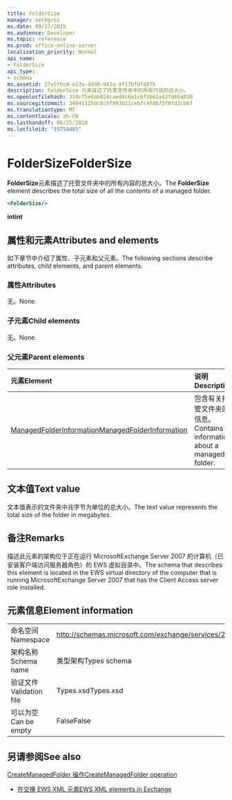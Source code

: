 ```yaml
---
title: FolderSize
manager: sethgros
ms.date: 09/17/2015
ms.audience: Developer
ms.topic: reference
ms.prod: office-online-server
localization_priority: Normal
api_name:
- FolderSize
api_type:
- schema
ms.assetid: 27e5f0cd-e23a-4ddd-943a-9f17bf0fd87b
description: FolderSize 元素描述了托管文件夹中的所有内容的总大小。
ms.openlocfilehash: 314c75e6ab824caed4c6a1c6f5b62a43f86ba939
ms.sourcegitcommit: 34041125dc8c5f993b21cebfc4f8b72f0fd2cb6f
ms.translationtype: MT
ms.contentlocale: zh-CN
ms.lasthandoff: 06/25/2018
ms.locfileid: "19754405"
---
```

# <a name="foldersize"></a><span data-ttu-id="c4678-103">FolderSize</span><span class="sxs-lookup"><span data-stu-id="c4678-103">FolderSize</span></span>

<span data-ttu-id="c4678-104">**FolderSize**元素描述了托管文件夹中的所有内容的总大小。</span><span class="sxs-lookup"><span data-stu-id="c4678-104">The **FolderSize** element describes the total size of all the contents of a managed folder.</span></span> 
  
```xml
<FolderSize/>
```

 <span data-ttu-id="c4678-105">**int**</span><span class="sxs-lookup"><span data-stu-id="c4678-105">**int**</span></span>
## <a name="attributes-and-elements"></a><span data-ttu-id="c4678-106">属性和元素</span><span class="sxs-lookup"><span data-stu-id="c4678-106">Attributes and elements</span></span>

<span data-ttu-id="c4678-107">如下章节中介绍了属性、子元素和父元素。</span><span class="sxs-lookup"><span data-stu-id="c4678-107">The following sections describe attributes, child elements, and parent elements.</span></span>
  
### <a name="attributes"></a><span data-ttu-id="c4678-108">属性</span><span class="sxs-lookup"><span data-stu-id="c4678-108">Attributes</span></span>

<span data-ttu-id="c4678-109">无。</span><span class="sxs-lookup"><span data-stu-id="c4678-109">None.</span></span>
  
### <a name="child-elements"></a><span data-ttu-id="c4678-110">子元素</span><span class="sxs-lookup"><span data-stu-id="c4678-110">Child elements</span></span>

<span data-ttu-id="c4678-111">无。</span><span class="sxs-lookup"><span data-stu-id="c4678-111">None.</span></span>
  
### <a name="parent-elements"></a><span data-ttu-id="c4678-112">父元素</span><span class="sxs-lookup"><span data-stu-id="c4678-112">Parent elements</span></span>

|<span data-ttu-id="c4678-113">**元素**</span><span class="sxs-lookup"><span data-stu-id="c4678-113">**Element**</span></span>|<span data-ttu-id="c4678-114">**说明**</span><span class="sxs-lookup"><span data-stu-id="c4678-114">**Description**</span></span>|
|:-----|:-----|
|[<span data-ttu-id="c4678-115">ManagedFolderInformation</span><span class="sxs-lookup"><span data-stu-id="c4678-115">ManagedFolderInformation</span></span>](managedfolderinformation.md) <br/> |<span data-ttu-id="c4678-116">包含有关托管文件夹的信息。</span><span class="sxs-lookup"><span data-stu-id="c4678-116">Contains information about a managed folder.</span></span>  <br/> |
   
## <a name="text-value"></a><span data-ttu-id="c4678-117">文本值</span><span class="sxs-lookup"><span data-stu-id="c4678-117">Text value</span></span>

<span data-ttu-id="c4678-118">文本值表示的文件夹中兆字节为单位的总大小。</span><span class="sxs-lookup"><span data-stu-id="c4678-118">The text value represents the total size of the folder in megabytes.</span></span>
  
## <a name="remarks"></a><span data-ttu-id="c4678-119">备注</span><span class="sxs-lookup"><span data-stu-id="c4678-119">Remarks</span></span>

<span data-ttu-id="c4678-120">描述此元素的架构位于正在运行 MicrosoftExchange Server 2007 的计算机（已安装客户端访问服务器角色）的 EWS 虚拟目录中。</span><span class="sxs-lookup"><span data-stu-id="c4678-120">The schema that describes this element is located in the EWS virtual directory of the computer that is running MicrosoftExchange Server 2007 that has the Client Access server role installed.</span></span>
  
## <a name="element-information"></a><span data-ttu-id="c4678-121">元素信息</span><span class="sxs-lookup"><span data-stu-id="c4678-121">Element information</span></span>

|||
|:-----|:-----|
|<span data-ttu-id="c4678-122">命名空间</span><span class="sxs-lookup"><span data-stu-id="c4678-122">Namespace</span></span>  <br/> |http://schemas.microsoft.com/exchange/services/2006/types  <br/> |
|<span data-ttu-id="c4678-123">架构名称</span><span class="sxs-lookup"><span data-stu-id="c4678-123">Schema name</span></span>  <br/> |<span data-ttu-id="c4678-124">类型架构</span><span class="sxs-lookup"><span data-stu-id="c4678-124">Types schema</span></span>  <br/> |
|<span data-ttu-id="c4678-125">验证文件</span><span class="sxs-lookup"><span data-stu-id="c4678-125">Validation file</span></span>  <br/> |<span data-ttu-id="c4678-126">Types.xsd</span><span class="sxs-lookup"><span data-stu-id="c4678-126">Types.xsd</span></span>  <br/> |
|<span data-ttu-id="c4678-127">可以为空</span><span class="sxs-lookup"><span data-stu-id="c4678-127">Can be empty</span></span>  <br/> |<span data-ttu-id="c4678-128">False</span><span class="sxs-lookup"><span data-stu-id="c4678-128">False</span></span>  <br/> |
   
## <a name="see-also"></a><span data-ttu-id="c4678-129">另请参阅</span><span class="sxs-lookup"><span data-stu-id="c4678-129">See also</span></span>



[<span data-ttu-id="c4678-130">CreateManagedFolder 操作</span><span class="sxs-lookup"><span data-stu-id="c4678-130">CreateManagedFolder operation</span></span>](createmanagedfolder-operation.md)


- [<span data-ttu-id="c4678-131">在交换 EWS XML 元素</span><span class="sxs-lookup"><span data-stu-id="c4678-131">EWS XML elements in Exchange</span></span>](ews-xml-elements-in-exchange.md)

